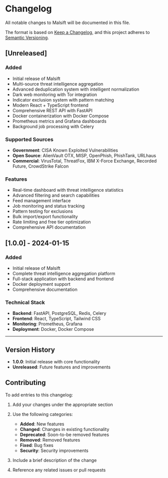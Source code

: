 # Changelog

All notable changes to Malsift will be documented in this file.

The format is based on [Keep a Changelog](https://keepachangelog.com/en/1.0.0/),
and this project adheres to [Semantic Versioning](https://semver.org/spec/v2.0.0.html).

## [Unreleased]

### Added
- Initial release of Malsift
- Multi-source threat intelligence aggregation
- Advanced deduplication system with intelligent normalization
- Dark web monitoring with Tor integration
- Indicator exclusion system with pattern matching
- Modern React + TypeScript frontend
- Comprehensive REST API with FastAPI
- Docker containerization with Docker Compose
- Prometheus metrics and Grafana dashboards
- Background job processing with Celery

### Supported Sources
- **Government**: CISA Known Exploited Vulnerabilities
- **Open Source**: AlienVault OTX, MISP, OpenPhish, PhishTank, URLhaus
- **Commercial**: VirusTotal, ThreatFox, IBM X-Force Exchange, Recorded Future, CrowdStrike Falcon

### Features
- Real-time dashboard with threat intelligence statistics
- Advanced filtering and search capabilities
- Feed management interface
- Job monitoring and status tracking
- Pattern testing for exclusions
- Bulk import/export functionality
- Rate limiting and free tier optimization
- Comprehensive API documentation

## [1.0.0] - 2024-01-15

### Added
- Initial release of Malsift
- Complete threat intelligence aggregation platform
- Full-stack application with backend and frontend
- Docker deployment support
- Comprehensive documentation

### Technical Stack
- **Backend**: FastAPI, PostgreSQL, Redis, Celery
- **Frontend**: React, TypeScript, Tailwind CSS
- **Monitoring**: Prometheus, Grafana
- **Deployment**: Docker, Docker Compose

---

## Version History

- **1.0.0**: Initial release with core functionality
- **Unreleased**: Future features and improvements

## Contributing

To add entries to this changelog:

1. Add your changes under the appropriate section
2. Use the following categories:
   - **Added**: New features
   - **Changed**: Changes in existing functionality
   - **Deprecated**: Soon-to-be removed features
   - **Removed**: Removed features
   - **Fixed**: Bug fixes
   - **Security**: Security improvements

3. Include a brief description of the change
4. Reference any related issues or pull requests
